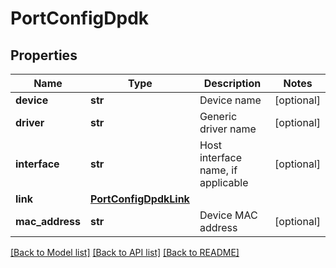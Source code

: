 # PortConfigDpdk

## Properties
Name | Type | Description | Notes
------------ | ------------- | ------------- | -------------
**device** | **str** | Device name | [optional] 
**driver** | **str** | Generic driver name | [optional] 
**interface** | **str** | Host interface name, if applicable | [optional] 
**link** | [**PortConfigDpdkLink**](PortConfigDpdkLink.md) |  | 
**mac_address** | **str** | Device MAC address | [optional] 

[[Back to Model list]](../README.md#documentation-for-models) [[Back to API list]](../README.md#documentation-for-api-endpoints) [[Back to README]](../README.md)


